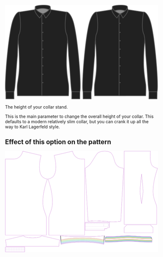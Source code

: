 ![Collarstand width](collarstandwidth.svg)

The height of your collar stand.

<Note>

This is the main parameter to change the overall height of your collar. This defaults to a modern relatively slim collar, but you can crank it up all the way to Karl Lagerfeld style.

</Note>

## Effect of this option on the pattern

![This image shows the effect of this option by superimposing several variants that have a different value for this option](simon_collarstandwidth_sample.svg "Effect of this option on the pattern")
